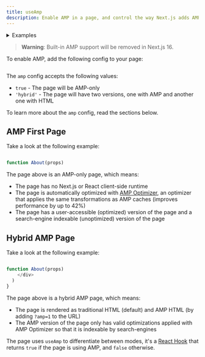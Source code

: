 ```yaml
---
title: useAmp
description: Enable AMP in a page, and control the way Next.js adds AMP to the page with the AMP config.
---
```


<details>
  <summary>Examples</summary>

- [AMP](https://github.com/vercel/next.js/tree/canary/examples/amp)

</details>

> **Warning**: Built-in AMP support will be removed in Next.js 16.

To enable AMP, add the following config to your page:

```jsx filename="pages/index.js"

```

The `amp` config accepts the following values:

- `true` - The page will be AMP-only
- `'hybrid'` - The page will have two versions, one with AMP and another one with HTML

To learn more about the `amp` config, read the sections below.

## AMP First Page

Take a look at the following example:

```jsx filename="pages/about.js"

function About(props)

```

The page above is an AMP-only page, which means:

- The page has no Next.js or React client-side runtime
- The page is automatically optimized with [AMP Optimizer](https://github.com/ampproject/amp-toolbox/tree/master/packages/optimizer), an optimizer that applies the same transformations as AMP caches (improves performance by up to 42%)
- The page has a user-accessible (optimized) version of the page and a search-engine indexable (unoptimized) version of the page

## Hybrid AMP Page

Take a look at the following example:

```jsx filename="pages/about.js"

function About(props)
    </div>
  )
}

```

The page above is a hybrid AMP page, which means:

- The page is rendered as traditional HTML (default) and AMP HTML (by adding `?amp=1` to the URL)
- The AMP version of the page only has valid optimizations applied with AMP Optimizer so that it is indexable by search-engines

The page uses `useAmp` to differentiate between modes, it's a [React Hook](https://react.dev/reference/react) that returns `true` if the page is using AMP, and `false` otherwise.
